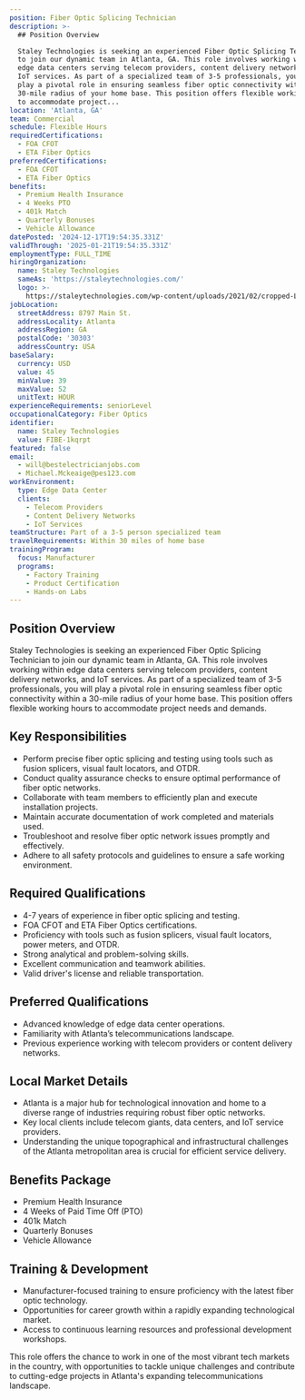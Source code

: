 ```yaml
---
position: Fiber Optic Splicing Technician
description: >-
  ## Position Overview

  Staley Technologies is seeking an experienced Fiber Optic Splicing Technician
  to join our dynamic team in Atlanta, GA. This role involves working within
  edge data centers serving telecom providers, content delivery networks, and
  IoT services. As part of a specialized team of 3-5 professionals, you will
  play a pivotal role in ensuring seamless fiber optic connectivity within a
  30-mile radius of your home base. This position offers flexible working hours
  to accommodate project...
location: 'Atlanta, GA'
team: Commercial
schedule: Flexible Hours
requiredCertifications:
  - FOA CFOT
  - ETA Fiber Optics
preferredCertifications:
  - FOA CFOT
  - ETA Fiber Optics
benefits:
  - Premium Health Insurance
  - 4 Weeks PTO
  - 401k Match
  - Quarterly Bonuses
  - Vehicle Allowance
datePosted: '2024-12-17T19:54:35.331Z'
validThrough: '2025-01-21T19:54:35.331Z'
employmentType: FULL_TIME
hiringOrganization:
  name: Staley Technologies
  sameAs: 'https://staleytechnologies.com/'
  logo: >-
    https://staleytechnologies.com/wp-content/uploads/2021/02/cropped-Logo_StaleyTechnologies.png
jobLocation:
  streetAddress: 8797 Main St.
  addressLocality: Atlanta
  addressRegion: GA
  postalCode: '30303'
  addressCountry: USA
baseSalary:
  currency: USD
  value: 45
  minValue: 39
  maxValue: 52
  unitText: HOUR
experienceRequirements: seniorLevel
occupationalCategory: Fiber Optics
identifier:
  name: Staley Technologies
  value: FIBE-1kqrpt
featured: false
email:
  - will@bestelectricianjobs.com
  - Michael.Mckeaige@pes123.com
workEnvironment:
  type: Edge Data Center
  clients:
    - Telecom Providers
    - Content Delivery Networks
    - IoT Services
teamStructure: Part of a 3-5 person specialized team
travelRequirements: Within 30 miles of home base
trainingProgram:
  focus: Manufacturer
  programs:
    - Factory Training
    - Product Certification
    - Hands-on Labs
---
```




## Position Overview
Staley Technologies is seeking an experienced Fiber Optic Splicing Technician to join our dynamic team in Atlanta, GA. This role involves working within edge data centers serving telecom providers, content delivery networks, and IoT services. As part of a specialized team of 3-5 professionals, you will play a pivotal role in ensuring seamless fiber optic connectivity within a 30-mile radius of your home base. This position offers flexible working hours to accommodate project needs and demands.

## Key Responsibilities
- Perform precise fiber optic splicing and testing using tools such as fusion splicers, visual fault locators, and OTDR.
- Conduct quality assurance checks to ensure optimal performance of fiber optic networks.
- Collaborate with team members to efficiently plan and execute installation projects.
- Maintain accurate documentation of work completed and materials used.
- Troubleshoot and resolve fiber optic network issues promptly and effectively.
- Adhere to all safety protocols and guidelines to ensure a safe working environment.

## Required Qualifications
- 4-7 years of experience in fiber optic splicing and testing.
- FOA CFOT and ETA Fiber Optics certifications.
- Proficiency with tools such as fusion splicers, visual fault locators, power meters, and OTDR.
- Strong analytical and problem-solving skills.
- Excellent communication and teamwork abilities.
- Valid driver's license and reliable transportation.

## Preferred Qualifications
- Advanced knowledge of edge data center operations.
- Familiarity with Atlanta’s telecommunications landscape.
- Previous experience working with telecom providers or content delivery networks.

## Local Market Details
- Atlanta is a major hub for technological innovation and home to a diverse range of industries requiring robust fiber optic networks.
- Key local clients include telecom giants, data centers, and IoT service providers.
- Understanding the unique topographical and infrastructural challenges of the Atlanta metropolitan area is crucial for efficient service delivery.

## Benefits Package
- Premium Health Insurance
- 4 Weeks of Paid Time Off (PTO)
- 401k Match
- Quarterly Bonuses
- Vehicle Allowance

## Training & Development
- Manufacturer-focused training to ensure proficiency with the latest fiber optic technology.
- Opportunities for career growth within a rapidly expanding technological market.
- Access to continuous learning resources and professional development workshops.

This role offers the chance to work in one of the most vibrant tech markets in the country, with opportunities to tackle unique challenges and contribute to cutting-edge projects in Atlanta's expanding telecommunications landscape.